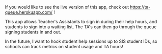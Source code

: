 If you would like to see the live version of this app, check out https://ta-queue.herokuapp.com/ !

This app allows Teacher's Assistants to sign in during their help hours, and students to sign into a waiting list. The TA's can then go through the queue signing students in and out.

In the future, I want to hook student help sessions up to SIS student IDs, so schools can track metrics on student usage and TA hours!

